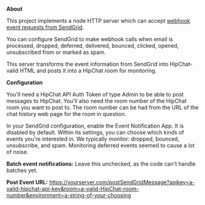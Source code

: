 **About**This project implements a node HTTP server which can accept [webhook event requests from SendGrid](http://sendgrid.com/docs/API_Reference/Webhooks/event.html).You can configure SendGrid to make webhook calls when email is processed, dropped, deferred, delivered, bounced, clicked, opened, unsubscribed from or marked as spam.This server transforms the event information from SendGrid into HipChat-valid HTML and posts it into a HipChat room for monitoring.**Configuration**You'll need a HipChat API Auth Token of type Admin to be able to post messages to HipChat. You'll also need the room number of the HipChat room you want to post to. The room number can be had from the URL of the chat history web page for the room in question.In your SendGrid configuration, enable the Event Notification App. It is disabled by default. Within its settings, you can choose which kinds of events you're interested in. We typically monitor: dropped, bounced, unsubscribe, and spam.  Monitoring deferred events seemed to cause a lot of noise.**Batch event notifications:** Leave this unchecked, as the code can't handle batches yet.**Post Event URL:** https://yourserver.com/postSendGridMessage?apikey=a-valid-hipchat-api-key&room=a-valid-HipChat-room-number&environment=a-string-of-your-choosing